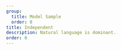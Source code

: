 ```yaml
---
group:
  title: Model Sample
  order: 0
title: Independent
description: Natural language is dominant.
order: 0
---
```


<code src="./independent.tsx" title="Independent" compact iframe="800"></code>
